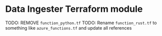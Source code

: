 # Data Ingester Terraform module
TODO: REMOVE `function_python.tf`
TODO: Rename `function_rust.tf` to something like `azure_functions.tf` and update all references

